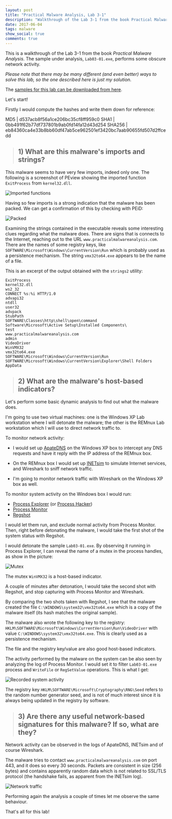 ```yaml
---
layout: post
title: "Practical Malware Analysis, Lab 3-1"
description: "Walkthrough of the Lab 3-1 from the book Practical Malware Analysis"
date: 2017-06-04
tags: malware
show_social: true
comments: true
---
```


This is a walkthrough of the Lab 3-1 from the book _Practical Malware Analysis_. The sample under analysis, `Lab03-01.exe`, performs some obscure network activity.

<!--more-->

_Please note that there may be many different (and even better) ways to solve this lab, so the one described here is just my solution._

The [samples for this lab can be downloaded from here](https://github.com/iosonogio/PracticalMalwareAnalysis-Labs).

Let's start!

Firstly I would compute the hashes and write them down for reference:

MD5 | d537acb8f56a1ce206bc35cf8ff959c0
SHA1 | 0bb491f62b77df737801b9ab0fd14fa12d43d254
SHA256 | eb84360ca4e33b8bb60df47ab5ce962501ef3420bc7aab90655fd507d2ffcedd

> ## 1)  What are this malware's imports and strings?

This malware seems to have very few imports, indeed only one. The following is a screenshot of PEview showing the imported function `ExitProcess` from `kernel32.dll`.

![Imported functions](/media/pma/lab-03-01/imports.png)

Having so few imports is a strong indication that the malware has been packed. We can get a confirmation of this by checking with PEiD:

![Packed](/media/pma/lab-03-01/packed_peid.png)

Examining the strings contained in the executable reveals some interesting clues regarding what the malware does. There are signs that is connects to the Internet, reaching out to the URL `www.practicalmalwareanalysis.com`. There are the names of some registry keys, like `SOFTWARE\Microsoft\Windows\CurrentVersion\Run` which is probably used as a persistence mechanism. The string `vmx32to64.exe` appears to be the name of a file.

This is an excerpt of the output obtained with the `strings2` utility:

```
ExitProcess
kernel32.dll
ws2_32
CONNECT %s:%i HTTP/1.0
advapi32
ntdll
user32
advpack
StubPath
SOFTWARE\Classes\http\shell\open\command
Software\Microsoft\Active Setup\Installed Components\
test
www.practicalmalwareanalysis.com
admin
VideoDriver
WinVMX32
vmx32to64.exe
SOFTWARE\Microsoft\Windows\CurrentVersion\Run
SOFTWARE\Microsoft\Windows\CurrentVersion\Explorer\Shell Folders
AppData
```


> ## 2)  What are the malware's host-based indicators?

Let's perform some basic dynamic analysis to find out what the malware does.

I'm going to use two virtual machines: one is the Windows XP Lab workstation where I will detonate the malware; the other is the REMnux Lab workstation which I will use to direct network traffic to.

To monitor network activity:

* I would set up [ApateDNS](https://www.fireeye.com/services/freeware/apatedns.html) on the Windows XP box to intercept any DNS requests and have it reply with the IP address of the REMnux box.

* On the REMnux box I would set up [INETsim](http://www.inetsim.org/) to simulate Internet services, and Wireshark to sniff network traffic.

* I'm going to monitor network traffic with Wireshark on the Windows XP box as well.

To monitor system activity on the Windows box I would run:

* [Process Explorer](https://docs.microsoft.com/en-us/sysinternals/downloads/process-explorer) (or [Process Hacker](http://processhacker.sourceforge.net))
* [Process Monitor](https://docs.microsoft.com/en-us/sysinternals/downloads/procmon)
* [Regshot](https://sourceforge.net/projects/regshot)

I would let them run, and exclude normal activity from Process Monitor. Then, right before detonating the malware, I would take the first shot of the system status with Regshot.

I would detonate the sample `Lab03-01.exe`. By observing it running in Process Explorer, I can reveal the name of a mutex in the process handles, as show in the picture:

![Mutex](/media/pma/lab-03-01/mutex_processexplorer.png)

The mutex `WinVMX32` is a host-based indicator.

A couple of minutes after detonation, I would take the second shot with Regshot, and stop capturing with Process Monitor and Wireshark.

By comparing the two shots taken with Regshot, I see that the malware created the file `C:\WINDOWS\system32\vmx32to64.exe` which is a copy of the malware itself (its hash matches the original sample).

The malware also wrote the following key to the registry: `HKLM\SOFTWARE\Microsoft\Windows\CurrentVersion\Run\VideoDriver` with value `C:\WINDOWS\system32\vmx32to64.exe`. This is clearly used as a persistence mechanism.

The file and the registry key/value are also good host-based indicators.

The activity performed by the malware on the system can be also seen by analyzing the log of Process Monitor. I would set it to filter `Lab03-01.exe` process and `WriteFile` or `RegSetValue` operations. This is what I get:

![Recorded system activity](/media/pma/lab-03-01/processmonitor.png)

The registry key `HKLM\SOFTWARE\Microsoft\Cryptography\RNG\Seed` refers to the random number generator seed, and is not of much interest since it is always being updated in the registry by software.

> ## 3)  Are there any useful network-based signatures for this malware? If so, what are they?

Network activity can be observed in the logs of ApateDNS, INETsim and of course Wireshark.

The malware tries to contact `www.practicalmalwareanalysis.com` on port 443, and it does so every 30 seconds. Packets are consistent in size (256 bytes) and contains apparently random data which is not related to SSL/TLS protocol (the handshake fails, as apparent from the INETsim log).

![Network traffic](/media/pma/lab-03-01/networktraffic.png)

Performing again the analysis a couple of times let me observe the same behaviour.

That's all for this lab!
